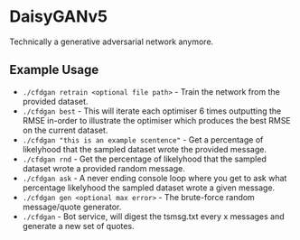 # DaisyGANv5
Technically a generative adversarial network anymore. 

## Example Usage
- ```./cfdgan retrain <optional file path>``` - Train the network from the provided dataset.
- ```./cfdgan best``` - This will iterate each optimiser 6 times outputting the RMSE in-order to illustrate the optimiser which produces the best RMSE on the current dataset.
- ```./cfdgan "this is an example scentence"``` - Get a percentage of likelyhood that the sampled dataset wrote the provided message.
- ```./cfdgan rnd``` - Get the percentage of likelyhood that the sampled dataset wrote a provided random message.
- ```./cfdgan ask``` - A never ending console loop where you get to ask what percentage likelyhood the sampled dataset wrote a given message.
- ```./cfdgan gen <optional max error>``` - The brute-force random message/quote generator.
- ```./cfdgan``` - Bot service, will digest the tsmsg.txt every x messages and generate a new set of quotes.
